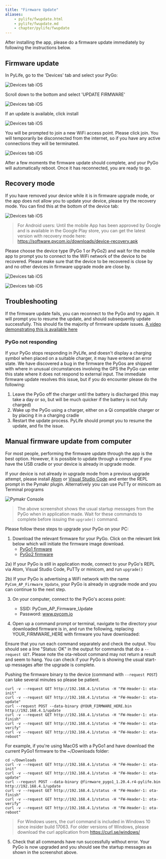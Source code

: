 ```yaml
---
title: "Firmware Update"
aliases:
    - pylife/fwupdate.html
    - pylife/fwupdate.md
    - chapter/pylife/fwupdate
---
```


After installing the app, please do a firmware update immediately by following the instructions below.


## Firmware update
In PyLife, go to the 'Devices' tab and select your PyGo:

![Devices tab iOS](/gitbook/assets/pylife/fwupdate/devices_menu_iOS.png)

Scroll down to the bottom and select 'UPDATE FIRMWARE'

![Devices tab iOS](/gitbook/assets/pylife/fwupdate/device_details_iOS.png)

If an update is available, click install

![Devices tab iOS](/gitbook/assets/pylife/fwupdate/update_available_iOS.png)

You will be prompted to join a new WiFi access point. Please click join. You will temporarily be disconnected from the internet, so if you have any active connections they will be terminated.

![Devices tab iOS](/gitbook/assets/pylife/fwupdate/update_join_wifi_iOS.png)

After a few moments the firmware update should complete, and your PyGo will automatically reboot.
Once it has reconnected, you are ready to go.

## Recovery mode

If you have removed your device while it is in firmware upgrade mode, or the app does not allow you to update your device, please try the recovery mode. You can find this at the bottom of the device tab:

![Devices tab iOS](/gitbook/assets/pylife/fwupdate/recover-ios.png)

> For Android users: Until the mobile App has been approved by Google and is available in the Google Play store, you can get the latest version with recovery mode here: https://software.pycom.io/downloads/device-recovery.apk

Please choose the device type (PyGo 1 or PyGo2) and wait for the mobile app to prompt you to connect to the WiFi network of the device to be recovered. Please make sure that the device to be recovered is close by and no other devices in firmware upgrade mode are close by.

![Devices tab iOS](/gitbook/assets/pylife/fwupdate/device-recovery-select.png)

![Devices tab iOS](/gitbook/assets/pylife/fwupdate/update_join_wifi_iOS.png)

## Troubleshooting
If the firmware update fails, you can reconnect to the PyGo and try again. It will prompt you to resume the update, and should subsequently update successfully. This should fix the majority of firmware update issues.
[A video demonstrating this is available here](/gitbook/assets/pylife/fwupdate/PyGoFirmwareUpdate.mp4)


### PyGo not responding
If your PyGo stops responding in PyLife, and doesn't display a charging symbol when placed on a suitable charger, it may have entered an error state. We have discovered a bug in the firmware the PyGos are shipped with where in unusual circumstances involving the GPS the PyGo can enter this state where it does not respond to external input.
The immediate firmware update resolves this issue, but if you do encounter please do the following:
  1) Leave the PyGo off the charger until the battery is discharged (this may take a day or so, but will be much quicker if the battery is not fully charged)
  2) Wake up the PyGo using a charger, either on a Qi compatible charger or by placing it in a charging cradle
  3) Restart the update process. PyLife should prompt you to resume the update, and fix the issue.


## Manual firmware update from computer
For most people, performing the firmware update through the app is the best option. However, it is possible to update through a computer if you have the USB cradle or your device is already in upgrade mode.

If your device is not already in upgrade mode from a previous upgrade attempt, please install [Atom](https://docs.pycom.io/gettingstarted/software/atom/) or [Visual Studio Code](https://docs.pycom.io/gettingstarted/software/vscode/) and enter the REPL prompt in the Pymakr plugin. Alternatively you can use PuTTy or minicom as Terminal programs

![Pymakr Console](/gitbook/assets/pylife/fwupdate/pymakr.png)
> The above screenshot shows the usual startup messages from the PyGo when in application made. Wait for these commands to complete before issuing the `upgrade()` command.

Please follow these steps to upgrade your PyGo on your PC:

  1) Download the relevant firmware for your PyGo. Click on the relevant link below which will initiate the firmware image download.
      * [PyGo1 firmware](https://software.pycom.io/manifest.json?sysname=pygo1&fwtype=pylife&current_ver=1.20.4&download=true)
      * [PyGo2 firmware](https://software.pycom.io/manifest.json?sysname=pygo2&fwtype=pylife&current_ver=1.20.4&download=true)

  2a) If your PyGo is still in application mode, connect to your PyGo's REPL via Atom, Visual Studio Code, PuTTy or minicom, and run `upgrade()`

  2b) If your PyGo is advertising a WiFi network with the name `PyCom_AP_Firmware_Update`, your PyGo is already in upgrade mode and you can continue to the next step.

  3) On your computer, connect to the PyGo's access point:
      * SSID: PyCom_AP_Firmware_Update
      * Password: www.pycom.io

  4) Open up a command prompt or terminal, navigate to the directory your downloaded firmware is in, and run the following, replacing YOUR_FIRMWARE_HERE with firmware you have downloaded:

  Ensure that you run each command separately and check the output. You should see a line "Status: OK" in the output for commands that do a `--request GET`. Please note the ota-reboot command may not return a result and seem to hang. You can check if your PyGo is showing the usual start-up messages after the upgrade is complete.

  Pushing the firmware binary to the device (command with `--request POST`) can take several minutes so please be patient.

```
curl -v --request GET http://192.168.4.1/status -H "FW-Header-1: ota-init"
curl -v --request GET http://192.168.4.1/status -H "FW-Header-1: ota-update"
curl --request POST --data-binary @YOUR_FIRMWARE_HERE.bin http://192.168.4.1/update
curl -v --request GET http://192.168.4.1/status -H "FW-Header-1: ota-finish"
curl -v --request GET http://192.168.4.1/status -H "FW-Header-1: ota-verify"
curl -v --request GET http://192.168.4.1/status -H "FW-Header-1: ota-reboot"
```

For example, if you're using MacOS with a PyGo1 and have download the current PyGo1 firmware to the ~/Downloads folder:

```
cd ~/Downloads
curl -v --request GET http://192.168.4.1/status -H "FW-Header-1: ota-init"
curl -v --request GET http://192.168.4.1/status -H "FW-Header-1: ota-update"
curl --request POST --data-binary @firmware_pygo1_1.20.4.r4-pylife.bin http://192.168.4.1/update
curl -v --request GET http://192.168.4.1/status -H "FW-Header-1: ota-finish"
curl -v --request GET http://192.168.4.1/status -H "FW-Header-1: ota-verify"
curl -v --request GET http://192.168.4.1/status -H "FW-Header-1: ota-reboot"
```

> For Windows users, the curl command is included in Windows 10 since insider build 17063. For older versions of Windows, please download the curl application from https://curl.se/windows/

  5) Check that all commands have run successfully without error. Your PyGo is now upgraded and you should see the startup messages as shown in the screenshot above.
